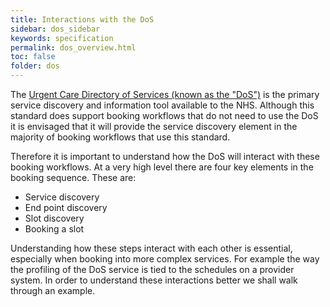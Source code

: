 ```yaml
---
title: Interactions with the DoS
sidebar: dos_sidebar
keywords: specification
permalink: dos_overview.html
toc: false
folder: dos
---
```


The <a href="https://digital.nhs.uk/services/directory-of-services-dos" target="_blank">Urgent Care Directory of Services (known as the "DoS")</a> is the primary service discovery and information tool available to the NHS. Although this standard does support booking workflows that do not need to use the DoS it is envisaged that it will provide the service discovery element in the majority of booking workflows that use this standard.

Therefore it is important to understand how the DoS will interact with these booking workflows. At a very high level there are four key elements in the booking sequence. These are:

* Service discovery
* End point discovery
* Slot discovery
* Booking a slot

Understanding how these steps interact with each other is essential, especially when booking into more complex services. For example the way the profiling of the DoS service is tied to the schedules on a provider system. In order to understand these interactions better we shall walk through an example.
